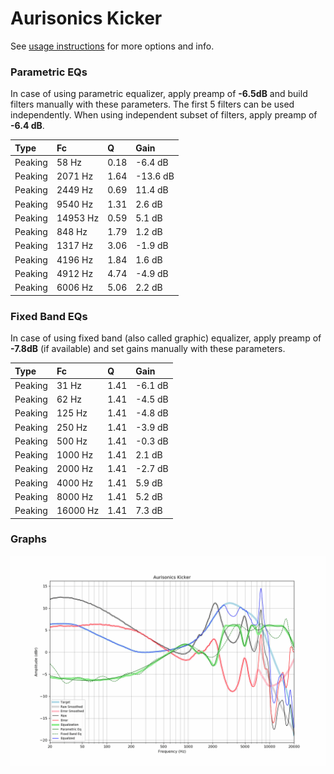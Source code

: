 # Aurisonics Kicker
See [usage instructions](https://github.com/jaakkopasanen/AutoEq#usage) for more options and info.

### Parametric EQs
In case of using parametric equalizer, apply preamp of **-6.5dB** and build filters manually
with these parameters. The first 5 filters can be used independently.
When using independent subset of filters, apply preamp of **-6.4 dB**.

| Type    | Fc       |    Q | Gain     |
|:--------|:---------|:-----|:---------|
| Peaking | 58 Hz    | 0.18 | -6.4 dB  |
| Peaking | 2071 Hz  | 1.64 | -13.6 dB |
| Peaking | 2449 Hz  | 0.69 | 11.4 dB  |
| Peaking | 9540 Hz  | 1.31 | 2.6 dB   |
| Peaking | 14953 Hz | 0.59 | 5.1 dB   |
| Peaking | 848 Hz   | 1.79 | 1.2 dB   |
| Peaking | 1317 Hz  | 3.06 | -1.9 dB  |
| Peaking | 4196 Hz  | 1.84 | 1.6 dB   |
| Peaking | 4912 Hz  | 4.74 | -4.9 dB  |
| Peaking | 6006 Hz  | 5.06 | 2.2 dB   |

### Fixed Band EQs
In case of using fixed band (also called graphic) equalizer, apply preamp of **-7.8dB**
(if available) and set gains manually with these parameters.

| Type    | Fc       |    Q | Gain    |
|:--------|:---------|:-----|:--------|
| Peaking | 31 Hz    | 1.41 | -6.1 dB |
| Peaking | 62 Hz    | 1.41 | -4.5 dB |
| Peaking | 125 Hz   | 1.41 | -4.8 dB |
| Peaking | 250 Hz   | 1.41 | -3.9 dB |
| Peaking | 500 Hz   | 1.41 | -0.3 dB |
| Peaking | 1000 Hz  | 1.41 | 2.1 dB  |
| Peaking | 2000 Hz  | 1.41 | -2.7 dB |
| Peaking | 4000 Hz  | 1.41 | 5.9 dB  |
| Peaking | 8000 Hz  | 1.41 | 5.2 dB  |
| Peaking | 16000 Hz | 1.41 | 7.3 dB  |

### Graphs
![](./Aurisonics%20Kicker.png)